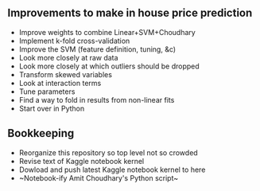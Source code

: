 ## Improvements to make in house price prediction
- Improve weights to combine Linear+SVM+Choudhary
- Implement k-fold cross-validation
- Improve the SVM (feature definition, tuning, &c)
- Look more closely at raw data
- Look more closely at which outliers should be dropped
- Transform skewed variables
- Look at interaction terms
- Tune parameters
- Find a way to fold in results from non-linear fits
- Start over in Python

## Bookkeeping
- Reorganize this repository so top level not so crowded
- Revise text of Kaggle notebook kernel
- Dowload and push latest Kaggle notebook kernel to here
- ~Notebook-ify Amit Choudhary's Python script~

